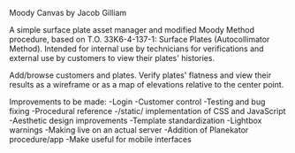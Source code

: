 Moody Canvas
by Jacob Gilliam

A simple surface plate asset manager and modified Moody Method procedure,
  based on T.O. 33K6-4-137-1: Surface Plates (Autocollimator Method).
Intended for internal use by technicians for verifications and external
  use by customers to view their plates' histories.

Add/browse customers and plates.
Verify plates' flatness and view their results as a wireframe or as a map of elevations relative to the center point.

Improvements to be made:
  -Login
  -Customer control
  -Testing and bug fixing
  -Procedural reference
  -/static/ implementation of CSS and JavaScript
  -Aesthetic design improvements
  -Template standardization
  -Lightbox warnings
  -Making live on an actual server
  -Addition of Planekator procedure/app
  -Make useful for mobile interfaces

  
